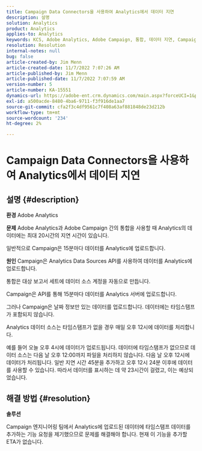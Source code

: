 ```yaml
---
title: Campaign Data Connectors을 사용하여 Analytics에서 데이터 지연
description: 설명
solution: Analytics
product: Analytics
applies-to: Analytics
keywords: KCS, Adobe Analytics, Adobe Campaign, 통합, 데이터 지연, Campaign Data Connectors, 타임스탬프, 타임스탬프
resolution: Resolution
internal-notes: null
bug: false
article-created-by: Jim Menn
article-created-date: 11/7/2022 7:07:26 AM
article-published-by: Jim Menn
article-published-date: 11/7/2022 7:07:59 AM
version-number: 5
article-number: KA-15551
dynamics-url: https://adobe-ent.crm.dynamics.com/main.aspx?forceUCI=1&pagetype=entityrecord&etn=knowledgearticle&id=a15466d0-6a5e-ed11-9561-6045bd0065f9
exl-id: a500acde-8480-4ba6-9711-f3f916de1aa7
source-git-commit: cfa2f3c4df9561c7f408a63af881848de23d212b
workflow-type: tm+mt
source-wordcount: '234'
ht-degree: 2%

---
```


# Campaign Data Connectors을 사용하여 Analytics에서 데이터 지연

## 설명 {#description}


<b>환경</b>
Adobe Analytics

<b>문제</b>
Adobe Analytics과 Adobe Campaign 간의 통합을 사용할 때 Analytics의 데이터에는 최대 20시간의 지연 시간이 있습니다.

일반적으로 Campaign은 15분마다 데이터를 Analytics에 업로드합니다.

<b>원인</b>
Campaign은 Analytics Data Sources API를 사용하여 데이터를 Analytics에 업로드합니다.

통합은 대상 보고서 세트에 데이터 소스 계정을 자동으로 만듭니다.

Campaign은 API를 통해 15분마다 데이터를 Analytics 서버에 업로드합니다.

그러나 Campaign은 날짜 정보만 있는 데이터를 업로드합니다. 데이터에는 타임스탬프가 포함되지 않습니다.

Analytics 데이터 소스는 타임스탬프가 없을 경우 매일 오후 12시에 데이터를 처리합니다.

예를 들어 오늘 오후 4시에 데이터가 업로드됩니다. 데이터에 타임스탬프가 없으므로 데이터 소스는 다음 날 오후 12:00까지 파일을 처리하지 않습니다. 다음 날 오후 12시에 데이터가 처리됩니다. 일반 지연 시간 45분을 추가하고 오후 12시 24분 이후에 데이터를 사용할 수 있습니다. 따라서 데이터를 표시하는 데 약 23시간이 걸렸고, 이는 예상되었습니다.


## 해결 방법 {#resolution}


<b>솔루션</b>

Campaign 엔지니어링 팀에서 Analytics에 업로드된 데이터에 타임스탬프 데이터를 추가하는 기능 요청을 제기했으므로 문제를 해결해야 합니다. 현재 이 기능을 추가할 ETA가 없습니다.
